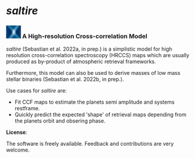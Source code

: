 # *saltire* 



### <img src="saltire_icon.jpg"  width="40" height="35"> A High-resolution Cross-correlation Model

*saltire* (Sebastian et al. 2022a, in prep.) is a simplistic model for high resolution cross-correlation spectroscopy (HRCCS) maps which are usually produced as by-product of atmospheric retrieval frameworks.

Furthermore, this model can also be used to derive masses of low mass stellar binaries (Sebastian et al. 2022b, in prep.).

Use cases for *saltire* are:

- Fit CCF maps to estimate the planets semi amplitude and systems restframe.
- Quickly predict the expected 'shape' of retrieval maps depending from the planets orbit and obsering phase. 

**License**:

The software is freely available. Feedback and contributions are very welcome.
